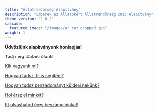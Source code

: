 ```yaml
---
title: "Állatrendőrség Alapítvány"
description: "Emberek az Állatokért Állatrendőrség 2013 Alapítvány"
theme_version: "2.8.2"
cascade:
  featured_image: "/images/ar_cat_cropped.jpg"
weight: 1
---
```


**Üdvözlünk alapítványunk honlapján!**

Tudj meg többet rólunk!

[Kik vagyunk mi?](../animalpolice/about)

[Hogyan tudsz Te is segíteni?](../animalpolice/help)

[Hogyan tudsz pénzadományt küldeni nekünk?](../animalpolice/donate)

[Hol érsz el minket?](../animalpolice/contact)

[Itt olvashatod éves beszámolóinkat!](../animalpolice/report)
